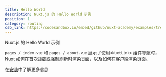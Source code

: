 ```yaml
---
title: Hello World
description: Nuxt.js 的 Hello World 示例
position: 1
category: routing
csb_link: https://codesandbox.io/embed/github/nuxt-academy/examples/tree/master/routing/hello-world?fontsize=14&hidenavigation=1&theme=dark&view=editor
---
```


Nuxt.js 的 Hello World 示例

<example-intro></example-intro>

`pages / index.vue` 和 `pages / about.vue` 展示了使用`<NuxtLink>` 组件导航时， Nuxt 如何在首次加载或强制刷新时渲染页面，以及如何在客户端渲染页面。

<base-alert type="next">

在[安装](/docs/2.x/get-started/installation)中了解更多信息

</base-alert>

<code-sandbox :src="csb_link"></code-sandbox>
